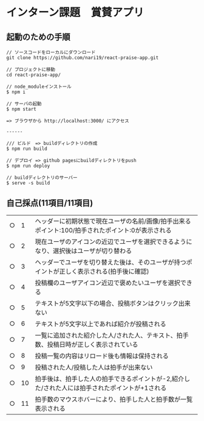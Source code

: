 # インターン課題　賞賛アプリ

## 起動のための手順

```
// ソースコードをローカルにダウンロード
git clone https://github.com/nari19/react-praise-app.git

// プロジェクトに移動
cd react-praise-app/

// node_moduleインストール
$ npm i

// サーバの起動
$ npm start

=> ブラウザから http://localhost:3000/ にアクセス

------

/// ビルド　=> buildディレクトリの作成
$ npm run build

// デプロイ => github pagesにbuildディレクトリをpush
$ npm run deploy

// buildディレクトリのサーバー
$ serve -s build
```

## 自己採点(11項目/11項目)

| | | |
|-|-|-|
|○|1|ヘッダーに初期状態で現在ユーザの名前/画像/拍手出来るポイント:100/拍手されたポイント:0が表示される|
|○|2|現在ユーザのアイコンの近辺でユーザを選択できるようになり、選択後はユーザが切り替わる|
|○|3|ヘッダーでユーザを切り替えた後は、そのユーザが持つポイントが正しく表示される(拍手後に確認)|
|○|4|投稿欄のユーザアイコン近辺で褒めたいユーザを選択できる|
|○|5|テキストが5文字以下の場合、投稿ボタンはクリック出来ない|
|○|6|テキストが5文字以上であれば紹介が投稿される|
|○|7|一覧に追加された紹介した人/された人、テキスト、拍手数、投稿日時が正しく表示されている|
|○|8|投稿一覧の内容はリロード後も情報は保持される|
|○|9|投稿された人/投稿した人は拍手が出来ない|
|○|10|拍手後は、拍手した人の拍手できるポイントが-2,紹介した/された人には拍手されたポイントが+1される|
|○|11|拍手数のマウスホバーにより、拍手した人と拍手数が一覧表示される|
